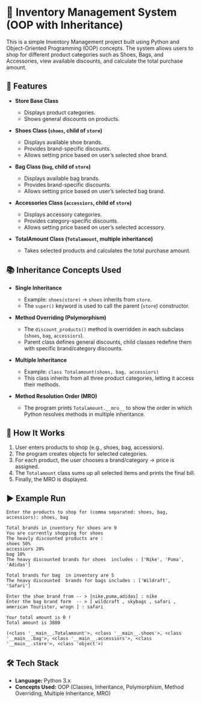 # 🛒 Inventory Management System (OOP with Inheritance)

This is a simple Inventory Management project built using Python and Object-Oriented Programming (OOP) concepts.
The system allows users to shop for different product categories such as Shoes, Bags, and Accessories, view available discounts, and calculate the total purchase amount.

## 🚀 Features

- **Store Base Class**
  - Displays product categories.
  - Shows general discounts on products.

- **Shoes Class (`shoes`, child of `store`)**
  - Displays available shoe brands.
  - Provides brand-specific discounts.
  - Allows setting price based on user’s selected shoe brand.

- **Bag Class (`bag`, child of `store`)**
  - Displays available bag brands.
  - Provides brand-specific discounts.
  - Allows setting price based on user’s selected bag brand.

- **Accessories Class (`accessiors`, child of `store`)**
  - Displays accessory categories.
  - Provides category-specific discounts.
  - Allows setting price based on user’s selected accessory.

- **TotalAmount Class (`Totalamount`, multiple inheritance)**
  - Takes selected products and calculates the total purchase amount.

## 📚 Inheritance Concepts Used

- **Single Inheritance**
  - Example: `shoes(store)` → `shoes` inherits from `store`.
  - The `super()` keyword is used to call the parent (`store`) constructor.

- **Method Overriding (Polymorphism)**
  - The `discount_products()` method is overridden in each subclass (`shoes`, `bag`, `accessiors`).
  - Parent class defines general discounts, child classes redefine them with specific brand/category discounts.

- **Multiple Inheritance**
  - Example: `class Totalamount(shoes, bag, accessiors)`
  - This class inherits from all three product categories, letting it access their methods.

- **Method Resolution Order (MRO)**
  - The program prints `Totalamount.__mro__` to show the order in which Python resolves methods in multiple inheritance.

## 📝 How It Works

1. User enters products to shop (e.g., shoes, bag, accessiors).
2. The program creates objects for selected categories.
3. For each product, the user chooses a brand/category → price is assigned.
4. The `Totalamount` class sums up all selected items and prints the final bill.
5. Finally, the MRO is displayed.

## ▶️ Example Run

```
Enter the products to shop for (comma separated: shoes, bag, accessiors): shoes, bag

Total brands in inventory for shoes are 9
You are currently shopping for shoes 
The heavly discounted products are :
shoes 50%
accessiors 20%
bag 10%
The heavy discounted brands for shoes  includes : ['Nike', 'Puma', 'Adidas']

Total brands for bag  in inventory are 5
The heavy discounted  brands for bags includes : ['Wildraft', 'Safari']

Enter the shoe brand from -- > [nike,puma,adidas] : nike
Enter the bag brand form  -- > [ wildcraft , skybags , safari , american Tourister, wrogn ] : safari

Your total amount is 0 ! 
Total amount is 3800

(<class '__main__.Totalamount'>, <class '__main__.shoes'>, <class '__main__.bag'>, <class '__main__.accessiors'>, <class '__main__.store'>, <class 'object'>)
```

## 🛠️ Tech Stack

- **Language:** Python 3.x
- **Concepts Used:** OOP (Classes, Inheritance, Polymorphism, Method Overriding, Multiple Inheritance, MRO)